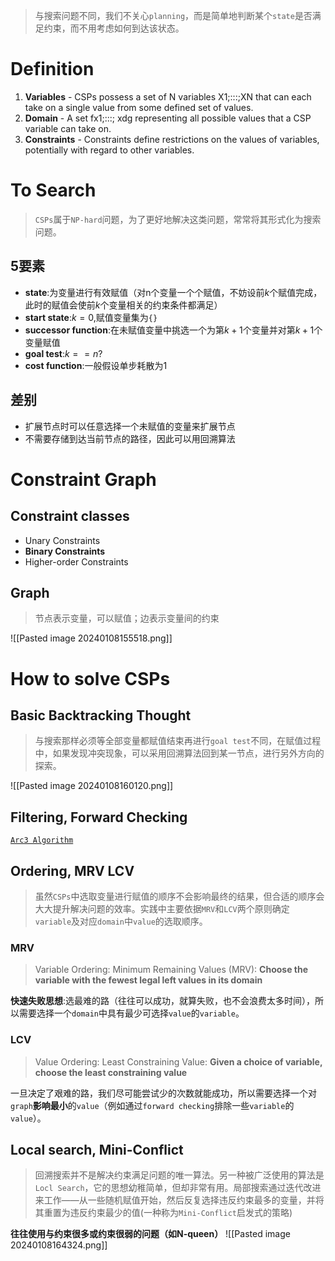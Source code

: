 > 与搜索问题不同，我们不关心`planning`，而是简单地判断某个`state`是否满足约束，而不用考虑如何到达该状态。

# Definition
1. **Variables** - CSPs possess a set of N variables X1;:::;XN that can each take on a single value from some defined set of values.
2. **Domain** - A set fx1;:::; xdg representing all possible values that a CSP variable can take on.
3. **Constraints** - Constraints define restrictions on the values of variables, potentially with regard to other variables.
# To Search
> `CSPs`属于`NP-hard`问题，为了更好地解决这类问题，常常将其形式化为搜索问题。

## 5要素
* **state**:为变量进行有效赋值（对n个变量一个个赋值，不妨设前$k$个赋值完成，此时的赋值会使前$k$个变量相关的约束条件都满足）
* **start state**:$k=0$,赋值变量集为`{}`
* **successor function**:在未赋值变量中挑选一个为第$k+1$个变量并对第$k+1$个变量赋值
* **goal test**:$k == n?$
* **cost function**:一般假设单步耗散为$1$
## 差别
* 扩展节点时可以任意选择一个未赋值的变量来扩展节点
* 不需要存储到达当前节点的路径，因此可以用回溯算法
# Constraint Graph
## Constraint classes
* Unary Constraints
* **Binary Constraints**
* Higher-order Constraints
## Graph

> 节点表示变量，可以赋值；边表示变量间的约束

![[Pasted image 20240108155518.png]]
# How to solve CSPs
## Basic Backtracking Thought
> 与搜索那样必须等全部变量都赋值结束再进行`goal test`不同，在赋值过程中，如果发现冲突现象，可以采用回溯算法回到某一节点，进行另外方向的探索。

![[Pasted image 20240108160120.png]]
## Filtering, Forward Checking
[`Arc3 Algorithm`](C:\Users\YangHL\Desktop\Advanced%20AI\CS188\n2-CSPs.pdf)
## Ordering, MRV LCV

>虽然`CSPs`中选取变量进行赋值的顺序不会影响最终的结果，但合适的顺序会大大提升解决问题的效率。实践中主要依据`MRV`和`LCV`两个原则确定`variable`及对应`domain`中`value`的选取顺序。

### MRV
> Variable Ordering: Minimum Remaining Values (MRV):
> **Choose the variable with the fewest legal left values in its domain**

**快速失败思想**:选最难的路（往往可以成功，就算失败，也不会浪费太多时间），所以需要选择一个`domain`中具有最少可选择`value`的`variable`。
### LCV
> Value Ordering: Least Constraining Value:
> **Given a choice of variable, choose the least constraining value**

一旦决定了艰难的路，我们尽可能尝试少的次数就能成功，所以需要选择一个对`graph`**影响最小**的`value`（例如通过`forward checking`排除一些`variable`的`value`）。
## Local search, Mini-Conflict

> 回溯搜索并不是解决约束满足问题的唯一算法。另一种被广泛使用的算法是`Locl Search`，它的思想幼稚简单，但却非常有用。局部搜索通过迭代改进来工作——从一些随机赋值开始，然后反复选择违反约束最多的变量，并将其重置为违反约束最少的值(一种称为`Mini-Conflict`启发式的策略)

**往往使用与约束很多或约束很弱的问题（如N-queen）**
![[Pasted image 20240108164324.png]]